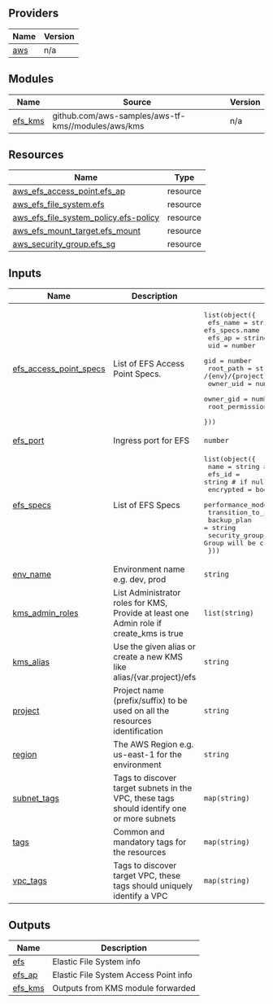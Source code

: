 <!-- BEGIN_TF_DOCS -->
## Providers

| Name | Version |
|------|---------|
| <a name="provider_aws"></a> [aws](#provider\_aws) | n/a |

## Modules

| Name | Source | Version |
|------|--------|---------|
| <a name="module_efs_kms"></a> [efs\_kms](#module\_efs\_kms) | github.com/aws-samples/aws-tf-kms//modules/aws/kms | n/a |

## Resources

| Name | Type |
|------|------|
| [aws_efs_access_point.efs_ap](https://registry.terraform.io/providers/hashicorp/aws/latest/docs/resources/efs_access_point) | resource |
| [aws_efs_file_system.efs](https://registry.terraform.io/providers/hashicorp/aws/latest/docs/resources/efs_file_system) | resource |
| [aws_efs_file_system_policy.efs-policy](https://registry.terraform.io/providers/hashicorp/aws/latest/docs/resources/efs_file_system_policy) | resource |
| [aws_efs_mount_target.efs_mount](https://registry.terraform.io/providers/hashicorp/aws/latest/docs/resources/efs_mount_target) | resource |
| [aws_security_group.efs_sg](https://registry.terraform.io/providers/hashicorp/aws/latest/docs/resources/security_group) | resource |

## Inputs

| Name | Description | Type | Default | Required |
|------|-------------|------|---------|:--------:|
| <a name="input_efs_access_point_specs"></a> [efs\_access\_point\_specs](#input\_efs\_access\_point\_specs) | List of EFS Access Point Specs. | <pre>list(object({<br>    efs_name        = string # must match with any efs_specs.name<br>    efs_ap          = string # unique name<br>    uid             = number<br>    gid             = number<br>    root_path       = string # e.g. /{env}/{project}/{purpose}/{name}<br>    owner_uid       = number # e.g. 0<br>    owner_gid       = number # e.g. 0<br>    root_permission = string # e.g. 0755<br>  }))</pre> | `[]` | no |
| <a name="input_efs_port"></a> [efs\_port](#input\_efs\_port) | Ingress port for EFS | `number` | `2049` | no |
| <a name="input_efs_specs"></a> [efs\_specs](#input\_efs\_specs) | List of EFS Specs | <pre>list(object({<br>    name                = string # unique name<br>    efs_id              = string # if null, new EFS will be created<br>    encrypted           = bool<br>    performance_mode    = string<br>    transition_to_ia    = string<br>    backup_plan         = string<br>    security_group_tags = map(string) # if null, new Security Group will be created<br>  }))</pre> | n/a | yes |
| <a name="input_env_name"></a> [env\_name](#input\_env\_name) | Environment name e.g. dev, prod | `string` | `"dev"` | no |
| <a name="input_kms_admin_roles"></a> [kms\_admin\_roles](#input\_kms\_admin\_roles) | List Administrator roles for KMS, Provide at least one Admin role if create\_kms is true | `list(string)` | `[]` | no |
| <a name="input_kms_alias"></a> [kms\_alias](#input\_kms\_alias) | Use the given alias or create a new KMS like alias/{var.project}/efs | `string` | `""` | no |
| <a name="input_project"></a> [project](#input\_project) | Project name (prefix/suffix) to be used on all the resources identification | `string` | n/a | yes |
| <a name="input_region"></a> [region](#input\_region) | The AWS Region e.g. us-east-1 for the environment | `string` | n/a | yes |
| <a name="input_subnet_tags"></a> [subnet\_tags](#input\_subnet\_tags) | Tags to discover target subnets in the VPC, these tags should identify one or more subnets | `map(string)` | n/a | yes |
| <a name="input_tags"></a> [tags](#input\_tags) | Common and mandatory tags for the resources | `map(string)` | `{}` | no |
| <a name="input_vpc_tags"></a> [vpc\_tags](#input\_vpc\_tags) | Tags to discover target VPC, these tags should uniquely identify a VPC | `map(string)` | n/a | yes |

## Outputs

| Name | Description |
|------|-------------|
| <a name="output_efs"></a> [efs](#output\_efs) | Elastic File System info |
| <a name="output_efs_ap"></a> [efs\_ap](#output\_efs\_ap) | Elastic File System Access Point info |
| <a name="output_efs_kms"></a> [efs\_kms](#output\_efs\_kms) | Outputs from KMS module forwarded |
<!-- END_TF_DOCS -->
